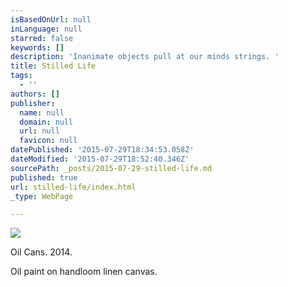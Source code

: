 ```yaml
---
isBasedOnUrl: null
inLanguage: null
starred: false
keywords: []
description: 'Inanimate objects pull at our minds strings. '
title: Stilled Life
tags:
  - ''
authors: []
publisher:
  name: null
  domain: null
  url: null
  favicon: null
datePublished: '2015-07-29T18:34:53.058Z'
dateModified: '2015-07-29T18:52:40.346Z'
sourcePath: _posts/2015-07-29-stilled-life.md
published: true
url: stilled-life/index.html
_type: WebPage

---
```

![](https://the-grid-user-content.s3-us-west-2.amazonaws.com/de0970e3-f639-452c-a815-bfbff4d746f4.jpg)

Oil Cans.  2014\.

Oil paint on handloom linen canvas.
